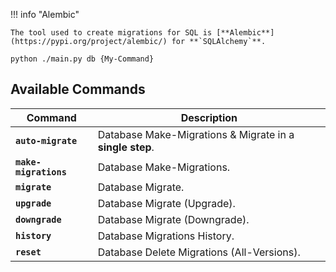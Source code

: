 !!! info "Alembic"

    The tool used to create migrations for SQL is [**Alembic**](https://pypi.org/project/alembic/) for **`SQLAlchemy`**.

```
python ./main.py db {My-Command}
```

## Available **Commands**

| Command               | Description                                              |
| --------------------- | -------------------------------------------------------- |
| **`auto-migrate`**    | Database Make-Migrations & Migrate in a **single step**. |
| **`make-migrations`** | Database Make-Migrations.                                |
| **`migrate`**         | Database Migrate.                                        |
| **`upgrade`**         | Database Migrate (Upgrade).                              |
| **`downgrade`**       | Database Migrate (Downgrade).                            |
| **`history`**         | Database Migrations History.                             |
| **`reset`**           | Database Delete Migrations (All-Versions).               |
